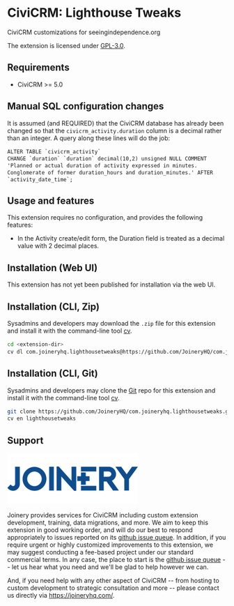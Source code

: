 # CiviCRM: Lighthouse Tweaks

CiviCRM customizations for seeingindependence.org

The extension is licensed under [GPL-3.0](LICENSE.txt).

## Requirements

* CiviCRM >= 5.0

## Manual SQL configuration changes

It is assumed (and REQUIRED) that the CiviCRM database has already been changed so that the `civicrm_activity.duration` column is a decimal rather than an integer. A query along these lines will do the job:

```
ALTER TABLE `civicrm_activity`
CHANGE `duration` `duration` decimal(10,2) unsigned NULL COMMENT 'Planned or actual duration of activity expressed in minutes. Conglomerate of former duration_hours and duration_minutes.' AFTER `activity_date_time`;
```


## Usage and features
This extension requires no configuration, and provides the following features:

* In the Activity create/edit form, the Duration field is treated as a decimal value with 2 decimal places.

## Installation (Web UI)

This extension has not yet been published for installation via the web UI.

## Installation (CLI, Zip)

Sysadmins and developers may download the `.zip` file for this extension and
install it with the command-line tool [cv](https://github.com/civicrm/cv).

```bash
cd <extension-dir>
cv dl com.joineryhq.lighthousetweaks@https://github.com/JoineryHQ/com.joineryhq.lighthousetweaks/archive/master.zip
```

## Installation (CLI, Git)

Sysadmins and developers may clone the [Git](https://en.wikipedia.org/wiki/Git) repo for this extension and
install it with the command-line tool [cv](https://github.com/civicrm/cv).

```bash
git clone https://github.com/JoineryHQ/com.joineryhq.lighthousetweaks.git
cv en lighthousetweaks
```

## Support
![Joinery logo](/images/joinery-logo.png)

Joinery provides services for CiviCRM including custom extension development, training, data migrations, and more. We aim to keep this extension in good working order, and will do our best to respond appropriately to issues reported on its [github issue queue](https://github.com/JoineryHQ/com.joineryhq.lighthousetweaks/issues). In addition, if you require urgent or highly customized improvements to this extension, we may suggest conducting a fee-based project under our standard commercial terms.  In any case, the place to start is the [github issue queue](https://github.com/JoineryHQ/com.joineryhq.lighthousetweaks/issues) -- let us hear what you need and we'll be glad to help however we can.

And, if you need help with any other aspect of CiviCRM -- from hosting to custom development to strategic consultation and more -- please contact us directly via https://joineryhq.com/.
